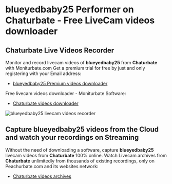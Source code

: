 # blueyedbaby25 Performer on Chaturbate - Free LiveCam videos downloader

## Chaturbate Live Videos Recorder

Monitor and record livecam videos of **blueyedbaby25** from **Chaturbate** with Moniturbate.com
Get a premium trial for free by just and only registering with your Email address:
* [blueyedbaby25 Premium videos downloader](https://moniturbate.com/request-demo-licence-key.html)

Free livecam videos downloader - Moniturbate Software:
* [Chaturbate videos downloader](https://moniturbate.com/moniturbate-download-software.html)

![blueyedbaby25 livecam videos recorder](https://peachurnet.com/templates/moniturbate-software.png)


## Capture blueyedbaby25 videos from the Cloud and watch your recordings on Streaming

Without the need of downloading a software, capture **blueyedbaby25** livecam videos from **Chaturbate** 100% online.
Watch Livecam archives from **Chaturbate** unlimitedly from thousands of existing recordings, only on Peachurbate.com and its websites network:
* [Chaturbate videos archives](https://peachurnet.com/)
